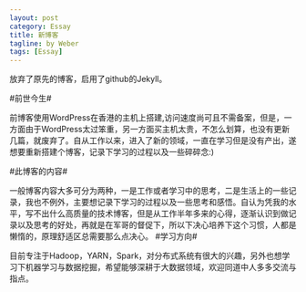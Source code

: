 ```yaml
---
layout: post
category: Essay
title: 新博客
tagline: by Weber
tags: [Essay]
---
```

放弃了原先的博客，启用了github的Jekyll。

<!--more-->

#前世今生#

前博客使用WordPress在香港的主机上搭建,访问速度尚可且不需备案，但是，一方面由于WordPress太过笨重，另一方面买主机太贵，不怎么划算，也没有更新几篇，就废弃了。自从工作以来，进入了新的领域，一直在学习但是没有产出，遂想要重新搭建个博客，记录下学习的过程以及一些碎碎念:)

#此博客的内容#

一般博客内容大多可分为两种，一是工作或者学习中的思考，二是生活上的一些记录，我也不例外，主要想记录下学习的过程以及一些思考和感悟。自认为凭我的水平，写不出什么高质量的技术博客，但是从工作半年多来的心得，逐渐认识到做记录以及思考的好处，再就是在军哥的督促下，所以下决心培养下这个习惯，人都是懒惰的，原理舒适区总需要那么点决心。
#学习方向#

目前专注于Hadoop，YARN，Spark，对分布式系统有很大的兴趣，另外也想学习下机器学习与数据挖掘，希望能够深耕于大数据领域，欢迎同道中人多多交流与指点。